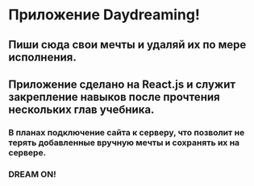 #  Приложение Daydreaming!
## Пиши сюда свои мечты и удаляй их по мере исполнения.
## Приложение сделано на React.js и служит закрепление навыков после прочтения нескольких глав учебника.
### В планах подключение сайта к серверу, что позволит не терять добавленные вручную мечты и сохранять их на сервере. 
### DREAM ON!